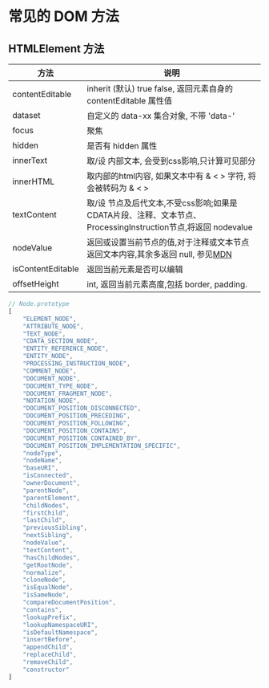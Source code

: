 # 常见的 DOM 方法

## HTMLElement 方法
方法 | 说明
---|---
contentEditable | inherit (默认) true false, 返回元素自身的 contentEditable 属性值
dataset 		| 自定义的 data-xx 集合对象, 不带 'data-'
focus			| 聚焦
hidden			| 是否有 hidden 属性
innerText		| 取/设 内部文本, 会受到css影响,只计算可见部分
innerHTML		| 取内部的html内容, 如果文本中有 & < > 字符, 将会被转码为 &amp; &lt; &gt;
textContent		| 取/设 节点及后代文本,不受css影响;如果是CDATA片段、注释、文本节点、ProcessingInstruction节点,将返回 nodevalue
nodeValue		| 返回或设置当前节点的值,对于注释或文本节点返回文本内容,其余多返回 null, 参见[MDN](https://developer.mozilla.org/zh-CN/docs/Web/API/Node/nodeValue)
isContentEditable| 返回当前元素是否可以编辑
offsetHeight     | int, 返回当前元素高度,包括 border, padding.



```js
// Node.prototype
[
	"ELEMENT_NODE", 
	"ATTRIBUTE_NODE", 
	"TEXT_NODE", 
	"CDATA_SECTION_NODE", 
	"ENTITY_REFERENCE_NODE", 
	"ENTITY_NODE", 
	"PROCESSING_INSTRUCTION_NODE", 
	"COMMENT_NODE", 
	"DOCUMENT_NODE", 
	"DOCUMENT_TYPE_NODE", 
	"DOCUMENT_FRAGMENT_NODE", 
	"NOTATION_NODE", 
	"DOCUMENT_POSITION_DISCONNECTED", 
	"DOCUMENT_POSITION_PRECEDING", 
	"DOCUMENT_POSITION_FOLLOWING", 
	"DOCUMENT_POSITION_CONTAINS", 
	"DOCUMENT_POSITION_CONTAINED_BY", 
	"DOCUMENT_POSITION_IMPLEMENTATION_SPECIFIC", 
	"nodeType", 
	"nodeName", 
	"baseURI", 
	"isConnected", 
	"ownerDocument", 
	"parentNode", 
	"parentElement", 
	"childNodes", 
	"firstChild", 
	"lastChild", 
	"previousSibling", 
	"nextSibling", 
	"nodeValue", 
	"textContent", 
	"hasChildNodes", 
	"getRootNode", 
	"normalize", 
	"cloneNode", 
	"isEqualNode", 
	"isSameNode", 
	"compareDocumentPosition", 
	"contains", 
	"lookupPrefix", 
	"lookupNamespaceURI", 
	"isDefaultNamespace", 
	"insertBefore", 
	"appendChild", 
	"replaceChild", 
	"removeChild", 
	"constructor"
]
```